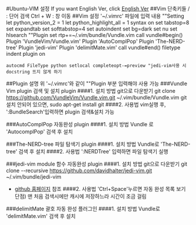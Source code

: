 #Ubuntu-VIM 설정
If you want English Ver, click [English Ver]()
##Vim 단축키들
/ : 단어 검색
Ctrl + W : 창 이동
##Vim 설정
'~/.vimrc' 파일에 입력 내용
	""Setting
	let python_version_2 = 1
	let python_highlight_all = 1
	syntax on
	set tabstop=8
	set expandtab
	set softtabstop=4
	set autoindent
	set bg=dark
	set nu
	set hlsearch
	""Plugin
	set rtp+=~/.vim/bundle/Vundle.vim
	call vundle#begin()
	Plugin 'VundleVim/Vundle.vim'
	Plugin 'AutoComplPop'
	Plugin 'The-NERD-tree'
	Plugin 'jedi-vim'
	Plugin 'delimitMate.vim'
	call vundle#end()
	filetype indent plugin on

	autocmd FileType python setlocal completeopt-=preview "jedi-vim사용 시 docstring 뜨지 않게 하기

##Plugin 설명
위 '~/.vimrc'와 같이 ""Plugin 부분 입력해야 사용 가능
###Vundle
Vim plugin 검색 및 설치 plugin
####1. 설치 방법
git으로 다운받기
	git clone https://github.com/VundleVim/Vundle.vim.git ~/.vim/bundle/Vundle.vim
git 설치 안되어 있으면,
	sudo apt-get install git
####2. 사용법
vim실행 후, ':BundleSearch'입력하면 plugin 검색&설치 가능

###AutoComplPop
자동완성 plugin
####1. 설치 방법
Vundle 로 'AutocomplPop' 검색 후 설치

###The-NERD-tree
파일 탐색기 plugin
####1. 설치 방법
Vundle로 'The-NERD-tree' 검색 후 설치
####2. 사용법
':NERDTree' 입력하면 파일 탐색기 실행

###jedi-vim
module 함수 자동완성 plugin
####1. 설치 방법
git으로 다운받기
	git clone --recursive https://github.com/davidhalter/jedi-vim.git ~/.vim/bundle/jedi-vim
* [github 홈페이지](https://github.com/davidhalter/jedi-vim) 참조
####2. 사용법
'Ctrl+Space'누르면 자동 완성 목록 보기
단점) 맨 처음 검색시에만 캐시에 저장하느라 시간이 조금 걸림

###delimitMate
괄호 자동 완성 플러그인
####1. 설치 방법
Vundle로 'delimitMate.vim' 검색 후 설치
